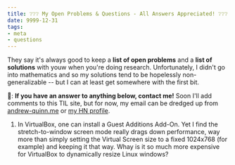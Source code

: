 ```yaml
---
title: ❔❔❔ My Open Problems & Questions - All Answers Appreciated! ❔❔❔
date: 9999-12-31
tags:
- meta
- questions
---
```


They say it's always good to keep a **list of open problems** and a **list of solutions** with youw when you're doing research. Unfortunately, I didn't go into mathematics and so my solutions tend to be hopelessly non-generalizable -- but I can at least get somewhere with the first bit.

📧: **If you have an answer to anything below, contact me!** Soon I'll add comments to this TIL site, but for now, my email can be dredged up from [andrew-quinn.me](andrew-quinn.me) or [my HN profile](https://news.ycombinator.com/user?id=hiAndrewQuinn).

1. In VirtualBox, one can install a Guest Additions Add-On. Yet I find the stretch-to-window screen mode really drags down performance, way more than simply setting the Virtual Screen size to a fixed 1024x768 (for example) and keeping it that way. Whay is it so much more expensive for VirtualBox to dynamically resize Linux windows?
